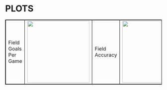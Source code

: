 # PLOTS


<table style="border: 1px solid black;">
            <tr>
                <td  style="border: 1px solid black ;">
                    Field Goals Per Game
                </td>
                <td  style="border: 1px solid black ;">
                    <img src="https://github.com/abhirajbhattashali/NBADataAnalysis/assets/60516848/d96e96d4-3935-4767-a434-029b97d5895d" width="200">
                </td>
                <td  style="border: 1px solid black ;">
                   Field Accuracy
                </td>
                <td  style="border: 1px solid black ;">
                    <img src="https://github.com/abhirajbhattashali/NBADataAnalysis/assets/60516848/e2095558-d086-4b2b-9ea7-6f527c8937a6"   width="200">
                </td>
           <td  style="border: 1px solid black ;">
                  Salary Per Point
                </td>
                <td  style="border: 1px solid black ;">
                    <img src="https://github.com/abhirajbhattashali/NBADataAnalysis/assets/60516848/9126dba6-3647-4099-a850-cac715bf324a"   width="200">
                </td>
            </tr>
</table>
